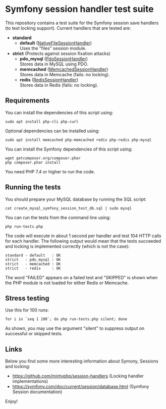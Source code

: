 # Symfony session handler test suite

This repository contains a test suite for the Symfony session save handlers (to test locking support). Current handlers that are tested are:

- **standard**
  - **default** ([NativeFileSessionHandler](https://github.com/symfony/symfony/blob/6.2/src/Symfony/Component/HttpFoundation/Session/Storage/Handler/NativeFileSessionHandler.php))  
    Uses the "files" session module.
- **strict** (Protects against session fixation attacks)
  - **pdo_mysql** ([PdoSessionHandler](https://github.com/symfony/symfony/blob/6.3/src/Symfony/Component/HttpFoundation/Session/Storage/Handler/PdoSessionHandler.php))  
    Stores data in MySQL using PDO.
  - **memcached** ([MemcachedSessionHandler](https://github.com/symfony/symfony/blob/6.2/src/Symfony/Component/HttpFoundation/Session/Storage/Handler/MemcachedSessionHandler.php))  
    Stores data in Memcache (fails: no locking).
  - **redis** ([RedisSessionHandler](https://github.com/symfony/symfony/blob/6.2/src/Symfony/Component/HttpFoundation/Session/Storage/Handler/RedisSessionHandler.php))  
    Stores data in Redis (fails: no locking).

## Requirements

You can install the dependencies of this script using:

    sudo apt install php-cli php-curl

Optional dependencies can be installed using:

    sudo apt install memcached php-memcached redis php-redis php-mysql

You can install the Symfony dependencies of this script using:

    wget getcomposer.org/composer.phar
    php composer.phar install

You need PHP 7.4 or higher to run the code.

## Running the tests

You should prepare your MySQL database by running the SQL script:

    cat create_mysql_symfony_session_test_db.sql | sudo mysql

You can run the tests from the command line using:

    php run-tests.php

The code will execute in about 1 second per handler and test 104 HTTP calls for each handler. The following output would mean that the tests succeeded and locking is implemented correctly (which is not the case):

    standard - default   : OK
    strict   - pdo_mysql : OK
    strict   - memcached : OK
    strict   - redis     : OK

The word "FAILED" appears on a failed test and "SKIPPED" is shown when the PHP module is not loaded for either Redis or Memcache.

## Stress testing

Use this for 100 runs:

    for i in `seq 1 100`; do php run-tests.php silent; done

As shown, you may use the argument "silent" to suppress output on successful or skipped tests.

## Links

Below you find some more interesting information about Symony, Sessions and locking:

- https://github.com/mintyphp/session-handlers (Locking handler implementations)
- https://symfony.com/doc/current/session/database.html (Symfony Session documentation)

Enjoy!
